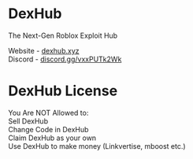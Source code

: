 # DexHub
The Next-Gen Roblox Exploit Hub<br>

Website - <a href="https://dexhub.xyz">dexhub.xyz</a><br>
Discord - <a href="https://discord.gg/vxxPUTk2Wk">discord.gg/vxxPUTk2Wk</a><br>

# DexHub License

You Are NOT Allowed to:<br>
Sell DexHub<br>
Change Code in DexHub<br>
Claim DexHub as your own<br>
Use DexHub to make money (Linkvertise, mboost etc.)
